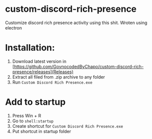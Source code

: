 # custom-discord-rich-presence
Customize discord rich presence activity using this shit. Wroten using electron
# Installation:
1. Download latest version in [https://github.com/GovnocodedByChapo/custom-discord-rich-presence/releases](Releases)
2. Extract all filed from .zip archive to any folder
3. Run `Custom Discord Rich Presence.exe`

# Add to startup
1. Press Win + R
2. Go to `shell:startup`
3. Create shortcut for `Custom Discord Rich Presence.exe`
4. Put shortcut in startup folder
